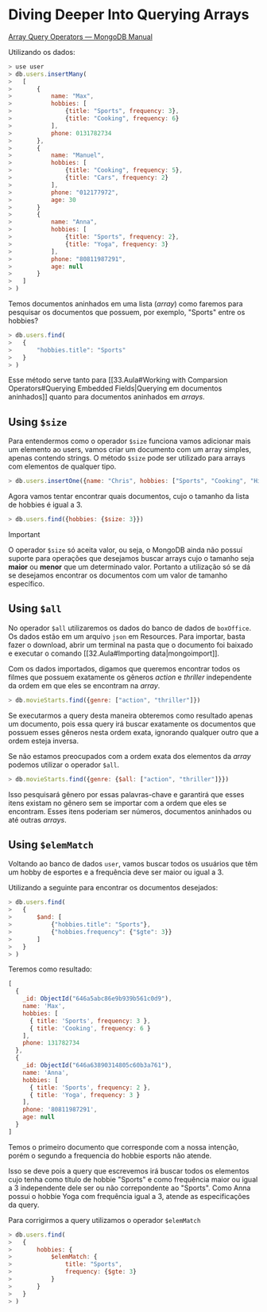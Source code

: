 # Diving Deeper Into Querying Arrays

[Array Query Operators — MongoDB Manual](https://www.mongodb.com/docs/manual/reference/operator/query-array/)

Utilizando os dados:

```JavaScript
> use user
> db.users.insertMany(
> 	[
> 		{
> 			name: "Max", 
> 			hobbies: [
> 				{title: "Sports", frequency: 3}, 
> 				{title: "Cooking", frequency: 6}
> 			], 
> 			phone: 0131782734
> 		}, 
> 		{
> 			name: "Manuel", 
> 			hobbies: [
> 				{title: "Cooking", frequency: 5}, 
> 				{title: "Cars", frequency: 2}
> 			], 
> 			phone: "012177972", 
> 			age: 30
> 		}
> 		{
> 			name: "Anna", 
> 			hobbies: [
> 				{title: "Sports", frequency: 2}, 
> 				{title: "Yoga", frequency: 3}
> 			], 
> 			phone: "80811987291", 
> 			age: null
> 		}
> 	]
> )
```

Temos documentos aninhados em uma lista (_array_) como faremos para pesquisar os documentos que possuem, por exemplo, "Sports" entre os hobbies?

```JavaScript
> db.users.find(
> 	{
> 		"hobbies.title": "Sports"
> 	}
> )
```

Esse método serve tanto para [[33.Aula#Working with Comparsion Operators#Querying Embedded Fields|Querying em documentos aninhados]] quanto para documentos aninhados em _arrays_.

## Using `$size`

Para entendermos como o operador `$size` funciona vamos adicionar mais um elemento ao users, vamos criar um documento com um array simples, apenas contendo strings. O método `$size` pode ser utilizado para arrays com elementos de qualquer tipo.

```JavaScript
> db.users.insertOne({name: "Chris", hobbies: ["Sports", "Cooking", "Hiking"]})
```

Agora vamos tentar encontrar quais documentos, cujo o tamanho da lista de hobbies é igual a 3. 

```JavaScript
> db.users.find({hobbies: {$size: 3}})
```

> [!Important]
> O operador `$size` só aceita valor, ou seja, o MongoDB ainda não possuí suporte para operações que desejamos buscar arrays cujo o tamanho seja **maior** ou **menor** que um determinado valor. Portanto a utilização só se dá se desejamos encontrar os documentos com um valor de tamanho específico. 

## Using `$all`

No operador `$all` utilizaremos os dados do banco de dados de `boxOffice`. Os dados estão em um arquivo `json` em Resources. Para importar, basta fazer o download, abrir um terminal na pasta que o documento foi baixado e executar o comando [[32.Aula#Importing data|mongoimport]].

Com os dados importados, digamos que queremos encontrar todos os filmes que possuem exatamente os gêneros _action_ e _thriller_ independente da ordem em que eles se encontram na _array_.

```JavaScript
> db.movieStarts.find({genre: ["action", "thriller"]})
```

Se executarmos a query desta maneira obteremos como resultado apenas um documento, pois essa query irá buscar exatamente os documentos que possuem esses gêneros nesta ordem exata, ignorando qualquer outro que a ordem esteja inversa. 

Se não estamos preocupados com a ordem exata dos elementos da _array_ podemos utilizar o operador `$all`.

```JavaScript
> db.movieStarts.find({genre: {$all: ["action", "thriller"]}})
```

Isso pesquisará gênero por essas palavras-chave e garantirá que esses itens existam no gênero sem se importar com a ordem que eles se encontram. Esses itens poderiam ser números, documentos aninhados ou até outras _arrays_. 

## Using `$elemMatch`

Voltando ao banco de dados `user`, vamos buscar todos os usuários que têm um hobby de esportes e a frequência deve ser maior ou igual a 3.

Utilizando a seguinte para encontrar os documentos desejados:

```JavaScript
> db.users.find(
> 	{
> 		$and: [
> 			{"hobbies.title": "Sports"},
> 			{"hobbies.frequency": {"$gte": 3}}
> 		]
> 	}
> )
```

Teremos como resultado:

```JavaScript
[
  {
    _id: ObjectId("646a5abc86e9b939b561c0d9"),
    name: 'Max',
    hobbies: [
      { title: 'Sports', frequency: 3 },
      { title: 'Cooking', frequency: 6 }
    ],
    phone: 131782734
  },
  {
    _id: ObjectId("646a63890314805c60b3a761"),
    name: 'Anna',
    hobbies: [
      { title: 'Sports', frequency: 2 },
      { title: 'Yoga', frequency: 3 }
    ],
    phone: '80811987291',
    age: null
  }
]
```

Temos o primeiro documento que corresponde com a nossa intenção, porém o segundo a frequencia do hobbie esports não atende.

Isso se deve pois a query que escrevemos irá buscar todos os elementos cujo tenha como título de hobbie "Sports" e como frequência maior ou igual a 3 independente dele ser ou não correpondente ao "Sports". Como Anna possui o hobbie Yoga com frequência igual a 3, atende as especificações da query.

Para corrigirmos a query utilizamos o operador `$elemMatch`

```JavaScript
> db.users.find(
> 	{
> 		hobbies: {
> 			$elemMatch: {
> 				title: "Sports", 
> 				frequency: {$gte: 3}
> 			}
> 		}
> 	}
> )
```

